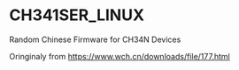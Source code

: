 # CH341SER_LINUX
Random Chinese Firmware for CH34N Devices


Oringinaly from https://www.wch.cn/downloads/file/177.html

